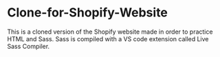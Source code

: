 # Clone-for-Shopify-Website
This is a cloned version of the Shopify website made in order to practice HTML and Sass. 
Sass is compiled with a VS code extension called Live Sass Compiler.

